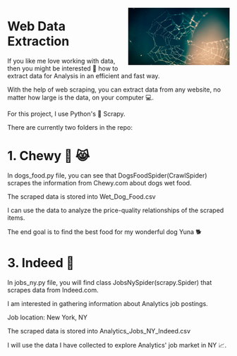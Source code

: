 <img
  align="right"
  src="logo.jpg"
  style="width: 230px; height: 130px"> 
# Web Data Extraction

If you like me love working with data, then you might be interested 👀 how to extract data for Analysis in an efficient and fast way.

With the help of web scraping, you can extract data from any website, no matter how large is the data, on your computer 💻. 

For this project, I use Python's 🐍 Scrapy.

There are currently two folders in the repo:

# 1. Chewy 🐶 😹

In dogs_food.py file, you can see that DogsFoodSpider(CrawlSpider) scrapes the information from Chewy.com about dogs wet food.

The scraped data is stored into Wet_Dog_Food.csv

I can use the data to analyze the price-quality relationships of the scraped items. 

The end goal is to find the best food for my wonderful dog Yuna 🐕

# 3. Indeed 👷

In jobs_ny.py file, you will find class JobsNySpider(scrapy.Spider) that scrapes data from Indeed.com.

I am interested in gathering information about Analytics job postings.

Job location: New York, NY

The scraped data is stored into Analytics_Jobs_NY_Indeed.csv

I will use the data I have collected to explore Analytics' job market in NY 📈.
